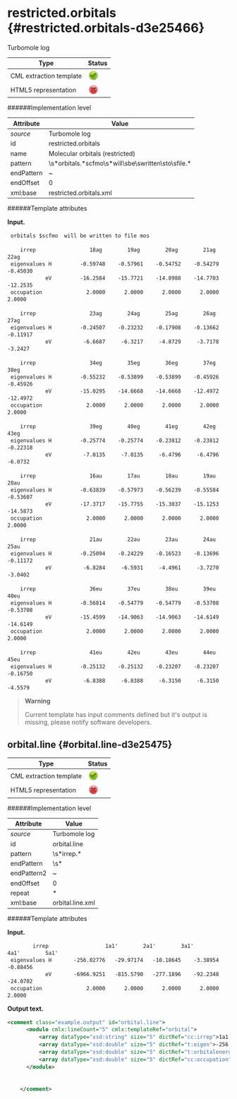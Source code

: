 # restricted.orbitals {#restricted.orbitals-d3e25466}

Turbomole log

| Type                                                                                                                                                | Status                                                                                                                                              |
|----|----|
| CML extraction template                                                                                                                             | ![](/imgs/Total.png)                                                                                                                                |
| HTML5 representation                                                                                                                                | ![](/imgs/None.png)                                                                                                                                 |

######Implementation level

| Attribute                                                                                                                                           | Value                                                                                                                                               |
|----|----|
| *source*                                                                                                                                            | Turbomole log                                                                                                                                       |
| id                                                                                                                                                  | restricted.orbitals                                                                                                                                 |
| name                                                                                                                                                | Molecular orbitals (restricted)                                                                                                                     |
| pattern                                                                                                                                             | \\s\*orbitals.\*scfmo\\s\*will\\sbe\\swritten\\sto\\sfile.\*                                                                                        |
| endPattern                                                                                                                                          | \~                                                                                                                                                  |
| endOffset                                                                                                                                           | 0                                                                                                                                                   |
| xml:base                                                                                                                                            | restricted.orbitals.xml                                                                                                                             |

######Template attributes

**Input.**

     orbitals $scfmo  will be written to file mos

        irrep                 18ag        19ag        20ag        21ag        22ag  
     eigenvalues H         -0.59748    -0.57961    -0.54752    -0.54279    -0.45030
                eV         -16.2584    -15.7721    -14.8988    -14.7703    -12.2535
     occupation              2.0000      2.0000      2.0000      2.0000      2.0000 

        irrep                 23ag        24ag        25ag        26ag        27ag  
     eigenvalues H         -0.24507    -0.23232    -0.17908    -0.13662    -0.11917
                eV          -6.6687     -6.3217     -4.8729     -3.7178     -3.2427

        irrep                 34eg        35eg        36eg        37eg        38eg  
     eigenvalues H         -0.55232    -0.53899    -0.53899    -0.45926    -0.45926
                eV         -15.0295    -14.6668    -14.6668    -12.4972    -12.4972
     occupation              2.0000      2.0000      2.0000      2.0000      2.0000 

        irrep                 39eg        40eg        41eg        42eg        43eg  
     eigenvalues H         -0.25774    -0.25774    -0.23812    -0.23812    -0.22318
                eV          -7.0135     -7.0135     -6.4796     -6.4796     -6.0732

        irrep                 16au        17au        18au        19au        20au  
     eigenvalues H         -0.63839    -0.57973    -0.56239    -0.55584    -0.53607
                eV         -17.3717    -15.7755    -15.3037    -15.1253    -14.5873
     occupation              2.0000      2.0000      2.0000      2.0000      2.0000 

        irrep                 21au        22au        23au        24au        25au  
     eigenvalues H         -0.25094    -0.24229    -0.16523    -0.13696    -0.11172
                eV          -6.8284     -6.5931     -4.4961     -3.7270     -3.0402

        irrep                 36eu        37eu        38eu        39eu        40eu  
     eigenvalues H         -0.56814    -0.54779    -0.54779    -0.53708    -0.53708
                eV         -15.4599    -14.9063    -14.9063    -14.6149    -14.6149
     occupation              2.0000      2.0000      2.0000      2.0000      2.0000 

        irrep                 41eu        42eu        43eu        44eu        45eu  
     eigenvalues H         -0.25132    -0.25132    -0.23207    -0.23207    -0.16750
                eV          -6.8388     -6.8388     -6.3150     -6.3150     -4.5579

        

> **Warning**
>
> Current template has input comments defined but it's output is missing, please notify software developers.

## orbital.line {#orbital.line-d3e25475}


| Type                                                                                                                                                | Status                                                                                                                                              |
|----|----|
| CML extraction template                                                                                                                             | ![](/imgs/Total.png)                                                                                                                                |
| HTML5 representation                                                                                                                                | ![](/imgs/None.png)                                                                                                                                 |

######Implementation level

| Attribute                                                                                                                                           | Value                                                                                                                                               |
|----|----|
| *source*                                                                                                                                            | Turbomole log                                                                                                                                       |
| id                                                                                                                                                  | orbital.line                                                                                                                                        |
| pattern                                                                                                                                             | \\s\*irrep.\*                                                                                                                                       |
| endPattern                                                                                                                                          | \\s\*                                                                                                                                               |
| endPattern2                                                                                                                                         | \~                                                                                                                                                  |
| endOffset                                                                                                                                           | 0                                                                                                                                                   |
| repeat                                                                                                                                              | \*                                                                                                                                                  |
| xml:base                                                                                                                                            | orbital.line.xml                                                                                                                                    |

######Template attributes

**Input.**

            irrep                  1a1'        2a1'        3a1'        4a1'        5a1' 
     eigenvalues H       -256.02776   -29.97174   -10.18645    -3.38954    -0.88456
                eV       -6966.9251   -815.5790   -277.1896    -92.2348    -24.0702
     occupation              2.0000      2.0000      2.0000      2.0000      2.0000 
        

**Output text.**

```xml
<comment class="example.output" id="orbital.line">
      <module cmlx:lineCount="5" cmlx:templateRef="orbital">
          <array dataType="xsd:string" size="5" dictRef="cc:irrep">1a1' 2a1' 3a1' 4a1' 5a1'</array>
          <array dataType="xsd:double" size="5" dictRef="t:eigen">-256.02776 -29.97174 -10.18645 -3.38954 -0.88456</array>
          <array dataType="xsd:double" size="5" dictRef="t:orbitalenergy">-6966.9251 -815.579 -277.1896 -92.2348 -24.0702</array>
          <array dataType="xsd:double" size="5" dictRef="cc:occupation">2.0000 2.0000 2.0000 2.0000 2.0000</array>
      </module>
    
    
    </comment>
```
